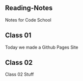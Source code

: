 ## Reading-Notes
Notes for Code School

## Class 01

Today we made a Github Pages Site

## Class 02

Class 02 Stuff
